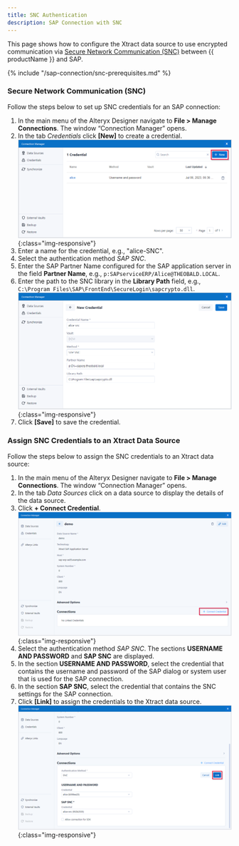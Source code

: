 ```yaml
---
title: SNC Authentication
description: SAP Connection with SNC
---
```


This page shows how to configure the Xtract data source to use encrypted communication via [Secure Network Communication (SNC)](https://help.sap.com/doc/saphelp_nw73ehp1/7.31.19/en-US/e6/56f466e99a11d1a5b00000e835363f/content.htm?no_cache=true) between {{ productName }} and SAP.

{% include "/sap-connection/snc-prerequisites.md" %}

### Secure Network Communication (SNC)

Follow the steps below to set up SNC credentials for an SAP connection:

1. In the main menu of the Alteryx Designer navigate to **File > Manage Connections**. The window “Connection Manager” opens.
2. In the tab *Credentials* click **[New]** to create a credential.<br>
![Credentials](../../assets/images/xfa/documentation/sap-connection/credentials.png){:class="img-responsive"}
3. Enter a name for the credential, e.g., "alice-SNC".
4. Select the authentication method *SAP SNC*.
5. Enter the SAP Partner Name configured for the SAP application server in the field **Partner Name**, e.g., `p:SAPserviceERP/Alice@THEOBALD.LOCAL`.
6. Enter the path to the SNC library in the **Library Path** field, e.g., `C:\Program Files\SAP\FrontEnd\SecureLogin\sapcrypto.dll`.<br>
![SNC-Credential](../../assets/images/xfa/documentation/sap-connection/snc.png){:class="img-responsive"}
7. Click **[Save]** to save the credential.


### Assign SNC Credentials to an Xtract Data Source

Follow the steps below to assign the SNC credentials to an Xtract data source:

1. In the main menu of the Alteryx Designer navigate to **File > Manage Connections**. The window “Connection Manager” opens.
2. In the tab *Data Sources* click on a data source to display the details of the data source.
3. Click **+ Connect Credential**.<br>
![SNC-Credential](../../assets/images/xfa/documentation/sap-connection/assign-credentials.png){:class="img-responsive"}
4. Select the authentication method *SAP SNC*. The sections **USERNAME AND PASSWORD** and **SAP SNC** are displayed.
5. In the section **USERNAME AND PASSWORD**, select the credential that contains the username and password of the SAP dialog or system user that is used for the SAP connection.<br>
6. In the section **SAP SNC**, select the credential that contains the SNC settings for the SAP connection.
7. Click **[Link]** to assign the credentials to the Xtract data source.<br>
![SNC-Credential-SNC](../../assets/images/xfa/documentation/sap-connection/assign-snc-credentials.png){:class="img-responsive"}